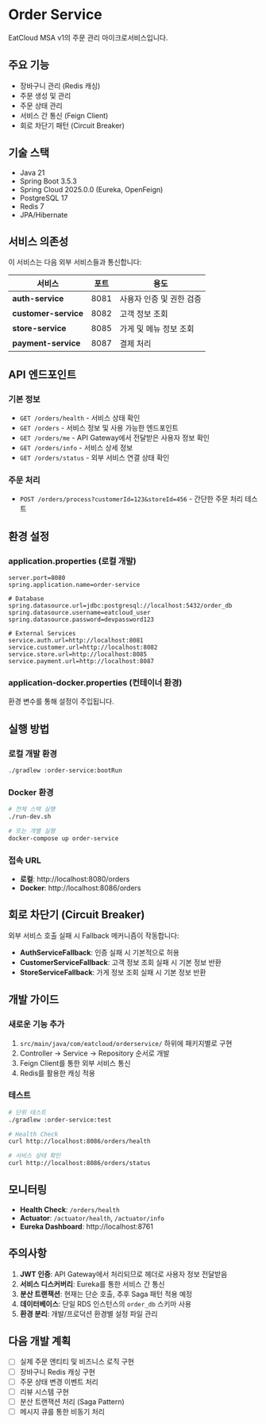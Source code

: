 # Order Service

EatCloud MSA v1의 주문 관리 마이크로서비스입니다.

## 주요 기능

- 장바구니 관리 (Redis 캐싱)
- 주문 생성 및 관리
- 주문 상태 관리
- 서비스 간 통신 (Feign Client)
- 회로 차단기 패턴 (Circuit Breaker)

## 기술 스택

- Java 21
- Spring Boot 3.5.3
- Spring Cloud 2025.0.0 (Eureka, OpenFeign)
- PostgreSQL 17
- Redis 7
- JPA/Hibernate

## 서비스 의존성

이 서비스는 다음 외부 서비스들과 통신합니다:

| 서비스 | 포트 | 용도 |
|--------|------|------|
| **auth-service** | 8081 | 사용자 인증 및 권한 검증 |
| **customer-service** | 8082 | 고객 정보 조회 |
| **store-service** | 8085 | 가게 및 메뉴 정보 조회 |
| **payment-service** | 8087 | 결제 처리 |

## API 엔드포인트

### 기본 정보
- `GET /orders/health` - 서비스 상태 확인
- `GET /orders` - 서비스 정보 및 사용 가능한 엔드포인트
- `GET /orders/me` - API Gateway에서 전달받은 사용자 정보 확인
- `GET /orders/info` - 서비스 상세 정보
- `GET /orders/status` - 외부 서비스 연결 상태 확인

### 주문 처리
- `POST /orders/process?customerId=123&storeId=456` - 간단한 주문 처리 테스트

## 환경 설정

### application.properties (로컬 개발)
```properties
server.port=8080
spring.application.name=order-service

# Database
spring.datasource.url=jdbc:postgresql://localhost:5432/order_db
spring.datasource.username=eatcloud_user
spring.datasource.password=devpassword123

# External Services
service.auth.url=http://localhost:8081
service.customer.url=http://localhost:8082
service.store.url=http://localhost:8085
service.payment.url=http://localhost:8087
```

### application-docker.properties (컨테이너 환경)
환경 변수를 통해 설정이 주입됩니다.

## 실행 방법

### 로컬 개발 환경
```bash
./gradlew :order-service:bootRun
```

### Docker 환경
```bash
# 전체 스택 실행
./run-dev.sh

# 또는 개별 실행
docker-compose up order-service
```

### 접속 URL
- **로컬**: http://localhost:8080/orders
- **Docker**: http://localhost:8086/orders

## 회로 차단기 (Circuit Breaker)

외부 서비스 호출 실패 시 Fallback 메커니즘이 작동합니다:

- **AuthServiceFallback**: 인증 실패 시 기본적으로 허용
- **CustomerServiceFallback**: 고객 정보 조회 실패 시 기본 정보 반환
- **StoreServiceFallback**: 가게 정보 조회 실패 시 기본 정보 반환

## 개발 가이드

### 새로운 기능 추가
1. `src/main/java/com/eatcloud/orderservice/` 하위에 패키지별로 구현
2. Controller → Service → Repository 순서로 개발
3. Feign Client를 통한 외부 서비스 통신
4. Redis를 활용한 캐싱 적용

### 테스트
```bash
# 단위 테스트
./gradlew :order-service:test

# Health Check
curl http://localhost:8086/orders/health

# 서비스 상태 확인
curl http://localhost:8086/orders/status
```

## 모니터링

- **Health Check**: `/orders/health`
- **Actuator**: `/actuator/health`, `/actuator/info`
- **Eureka Dashboard**: http://localhost:8761

## 주의사항

1. **JWT 인증**: API Gateway에서 처리되므로 헤더로 사용자 정보 전달받음
2. **서비스 디스커버리**: Eureka를 통한 서비스 간 통신
3. **분산 트랜잭션**: 현재는 단순 호출, 추후 Saga 패턴 적용 예정
4. **데이터베이스**: 단일 RDS 인스턴스의 `order_db` 스키마 사용
5. **환경 분리**: 개발/프로덕션 환경별 설정 파일 관리

## 다음 개발 계획

- [ ] 실제 주문 엔티티 및 비즈니스 로직 구현
- [ ] 장바구니 Redis 캐싱 구현
- [ ] 주문 상태 변경 이벤트 처리
- [ ] 리뷰 시스템 구현
- [ ] 분산 트랜잭션 처리 (Saga Pattern)
- [ ] 메시지 큐를 통한 비동기 처리
